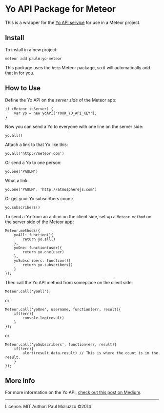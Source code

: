 # Yo API Package for Meteor

This is a wrapper for the [Yo API service](http://dev.justyo.co/) for use in a Meteor project.

## Install

To install in a new project:

```
meteor add paulm:yo-meteor
```

This package uses the `http` Meteor package, so it will automatically add that in for you.

## How to Use

Define the Yo API on the _server side_ of the Meteor app:

```
if (Meteor.isServer) {
    var yo = new yoAPI('YOUR_YO_API_KEY');
}
```

Now you can send a Yo to everyone with one line on the server side:

```
yo.all()
```

Attach a link to that Yo like this:

```
yo.all('http://meteor.com')
```

Or send a Yo to one person:

```
yo.one('PAULM')
```

What a link:
```
yo.one('PAULM', 'http://atmospherejs.com')
```

Or get your Yo subscribers count:

```
yo.subscribers()
```

To send a Yo from an action on the client side, set up a `Meteor.method` on the server side of the Meteor app:

```
Meteor.methods({
    yoAll: function(){
        return yo.all()
    },
    yoOne: function(user){
        return yo.one(user)
    },
    yoSubscribers: function(){
        return yo.subscribers()
    }
});
```

Then call the Yo API method from someplace on the client side:

```
Meteor.call('yoAll');
```

or

```
Meteor.call('yoOne', username, function(err, result){
    if(!err){
        console.log(result)
    }
});
```

or

```
Meteor.call('yoSubscribers', function(err, result){
    if(!err){
        alert(result.data.result) // This is where the count is in the result.
    }
});
```

## More Info

For more information on the Yo API, [check out this post on Medium](https://medium.com/@YoAppStatus/yo-developers-api-e7f2f0ec5c3c).

-----------

License: MIT
Author: Paul Molluzzo
©2014